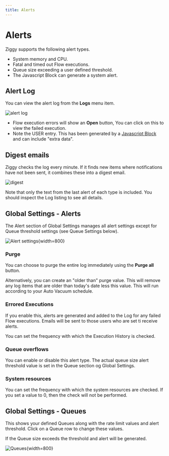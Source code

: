 ```yaml
---
title: Alerts
---
```


# Alerts

Ziggy supports the following alert types.

- System memory and CPU.
- Fatal and timed out Flow executions.
- Queue size exceeding a user defined threshold.
- The Javascript Block can generate a system alert.

## Alert Log
You can view the alert log from the **Logs** menu item. 

![alert log](/img/flows/alerts/alert-log.png)

- Flow execution errors will show an **Open** button, You can click on this to view the failed execution.
- Note the USER entry. This has been generated by a [Javascript Block](Javascript.md) and can include "extra data".

## Digest emails
Ziggy checks the log every minute. If it finds new items where notifications have not been sent, it combines these into a digest email.

![digest](/img/flows/alerts/alerts-digest.png)

Note that only the text from the last alert of each type is included. You should inspect the Log listing to see all details.

## Global Settings - Alerts
The Alert section of Global Settings manages all alert settings except for Queue threshold settings (see Queue Settings below).

![Alert settings](/img/flows/alerts/alerts-settings.png){width=800}

### Purge
You can choose to purge the entire log immediately using the **Purge all** button. 

Alternatively, you can create an "older than" purge value. This will remove any log items that are older than today's date less this value. This will run according to your Auto Vacuum schedule.

### Errored Executions
If you enable this, alerts are generated and added to the Log for any failed Flow executions. Emails will be sent to those users who are set ti receive alerts.

You can set the frequency with which the Execution History is checked. 

### Queue overflows
You can enable or disable this alert type. The actual queue size alert threshold value is set in the Queue section og Global Settings.

### System resources
You can set the frequency with which the system resources are checked. If you set a value to 0, then the check will not be performed.

## Global Settings - Queues
This shows your defined Queues along with the rate limit values and alert threshold. Click on a Queue row to change these values.

If the Queue size exceeds the threshold and alert will be generated.

![Queues](/img/flows/alerts/alerts-queues.png){width=800}


